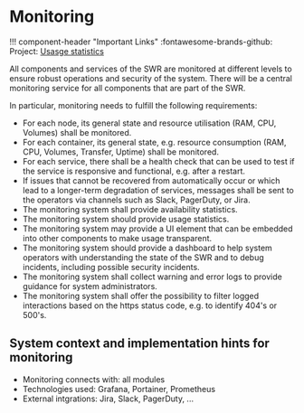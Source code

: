 # Monitoring

!!! component-header "Important Links"
    :fontawesome-brands-github: Project: [Usasge statistics](https://github.com/soilwise-he/usage-statistics)

All components and services of the SWR are monitored at different levels to ensure robust operations and security of the system. There will be a central monitoring service for all components that are part of the SWR.

In particular, monitoring needs to fulfill the following requirements:

- For each node, its general state and resource utilisation (RAM, CPU, Volumes) shall be monitored.
- For each container, its general state, e.g. resource consumption (RAM, CPU, Volumes, Transfer, Uptime) shall be monitored.
- For each service, there shall be a health check that can be used to test if the service is responsive and functional, e.g. after a restart.
- If issues that cannot be recovered from automatically occur or which lead to a longer-term degradation of services, messages shall be sent to the operators via channels such as Slack, PagerDuty, or Jira.
- The monitoring system shall provide availability statistics.
- The monitoring system should provide usage statistics.
- The monitoring system may provide a UI element that can be embedded into other components to make usage transparent.
- The monitoring system should provide a dashboard to help system operators with understanding the state of the SWR and to debug incidents, including possible security incidents.
- The monitoring system shall collect warning and error logs to provide guidance for system administrators.
- The monitoring system shall offer the possibility to filter logged interactions based on the https status code, e.g. to identify 404's or 500's.

## System context and implementation hints for monitoring

- Monitoring connects with: all modules
- Technologies used: Grafana, Portainer, Prometheus
- External intgrations: Jira, Slack, PagerDuty, ... 
